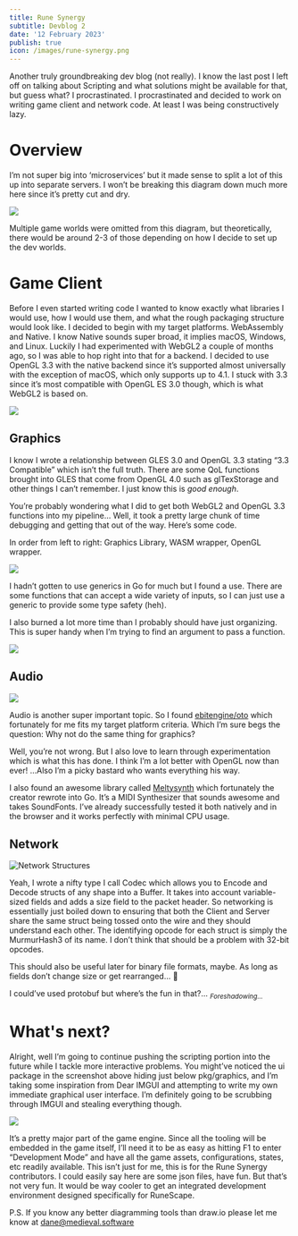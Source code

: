 ```yaml
---
title: Rune Synergy
subtitle: Devblog 2
date: '12 February 2023'
publish: true
icon: /images/rune-synergy.png
---
```

<script>
import Image from '$lib/components/Image.svelte';
</script>

Another truly groundbreaking dev blog (not really). I know the last post I
left off on talking about Scripting and what solutions might be available for
that, but guess what? I procrastinated. I procrastinated and decided to work on
writing game client and network code. At least I was being constructively lazy.

# Overview

I’m not super big into ‘microservices’ but it made sense to split a lot of this
up into separate servers. I won’t be breaking this diagram down much more here
since it’s pretty cut and dry.

<Image src="/posts/devblog-2/overview.png"/>

Multiple game worlds were omitted from this diagram, but theoretically, there
would be around 2-3 of those depending on how I decide to set up the dev worlds.

# Game Client

Before I even started writing code I wanted to know exactly what libraries I
would use, how I would use them, and what the rough packaging structure would
look like. I decided to begin with my target platforms. WebAssembly and Native.
I know Native sounds super broad, it implies macOS, Windows, and Linux. Luckily
I had experimented with WebGL2 a couple of months ago, so I was able to hop
right into that for a backend. I decided to use OpenGL 3.3 with the native
backend since it’s supported almost universally with the exception of macOS,
which only supports up to 4.1. I stuck with 3.3 since it’s most compatible with
OpenGL ES 3.0 though, which is what WebGL2 is based on.

<Image src="/posts/devblog-2/client-stack.png"/>

## Graphics

I know I wrote a relationship between GLES 3.0 and OpenGL 3.3 stating “3.3
Compatible” which isn’t the full truth. There are some QoL functions brought
into GLES that come from OpenGL 4.0 such as glTexStorage and other things I
can’t remember. I just know this is *good enough*.

You’re probably wondering what I did to get both WebGL2 and OpenGL 3.3 functions
into my pipeline… Well, it took a pretty large chunk of time debugging and
getting that out of the way. Here’s some code.

In order from left to right: Graphics Library, WASM wrapper, OpenGL wrapper.

<Image src="/posts/devblog-2/gl-wrapper.png" class="code"/>

I hadn’t gotten to use generics in Go for much but I found a use. There are some
functions that can accept a wide variety of inputs, so I can just use a generic
to provide some type safety (heh).

I also burned a lot more time than I probably should have just organizing. This
is super handy when I’m trying to find an argument to pass a function.

<Image src="/posts/devblog-2/gl-constants.png" class="code"/>

## Audio

<div class="row gap-1">
<div class="col-1-3"><Image src="/posts/devblog-2/layout.png" class="code"/></div>
<div class="col-2-3" style="flex-basis:2">
<p>
Audio is another super important topic. So I found <a href="https://github.com/ebitengine/oto">ebitengine/oto</a> 
which fortunately for me fits my target platform criteria. Which I’m sure begs
the question: Why not do the same thing for graphics?
</p>
<p>
Well, you’re not wrong. But I also love to learn through experimentation which
is what this has done. I think I’m a lot better with OpenGL now than ever! …Also
I’m a picky bastard who wants everything his way.
</p>
<p>
I also found an awesome library called <a href="https://github.com/sinshu/go-meltysynth">Meltysynth</a> which fortunately the
creator rewrote into Go. It’s a MIDI Synthesizer that sounds awesome and takes
SoundFonts. I’ve already successfully tested it both natively and in the browser
and it works perfectly with minimal CPU usage.
</p>
</div>
</div>

## Network

<div class="row gap-1">
<div class="col-1-3">
<Image src="/posts/devblog-2/network.png" alt="Network Structures" class="code"/>
</div>
<div class="col-2-3">
<p>
Yeah, I wrote a nifty type I call Codec which allows you to Encode and Decode
structs of any shape into a Buffer. It takes into account variable-sized
fields and adds a size field to the packet header. So networking is essentially
just boiled down to ensuring that both the Client and Server share the same
struct being tossed onto the wire and they should understand each other. The
identifying opcode for each struct is simply the MurmurHash3 of its name. I
don’t think that should be a problem with 32-bit opcodes.
</p>
<p>
This should also be useful later for binary file formats, maybe. As long as
fields don’t change size or get rearranged… 😬
</p>
<p>
I could’ve used protobuf but where’s the fun in that?... <sub><i>Foreshadowing...</i></sub>
</p>
</div>
</div>

# What's next?

Alright, well I’m going to continue pushing the scripting portion into the
future while I tackle more interactive problems. You might’ve noticed the ui
package in the screenshot above hiding just below pkg/graphics, and I’m taking
some inspiration from Dear IMGUI and attempting to write my own immediate
graphical user interface. I’m definitely going to be scrubbing through IMGUI and
stealing everything though.

<Image src="/posts/devblog-2/next.png"/>

It’s a pretty major part of the game engine. Since all the tooling will be
embedded in the game itself, I’ll need it to be as easy as hitting F1 to
enter “Development Mode” and have all the game assets, configurations, states,
etc readily available. This isn’t just for me, this is for the Rune Synergy
contributors. I could easily say here are some json files, have fun. But
that’s not very fun. It would be way cooler to get an integrated development
environment designed specifically for RuneScape.

P.S. If you know any better diagramming tools than draw.io please let me know at
dane@medieval.software